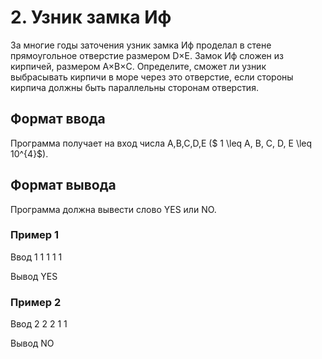 # 2. Узник замка Иф

За многие годы заточения узник замка Иф проделал в стене прямоугольное отверстие размером D×E. Замок Иф сложен из кирпичей, размером 
A×B×C. Определите, сможет ли узник выбрасывать кирпичи в море через это отверстие, если стороны кирпича должны быть параллельны сторонам отверстия.

## Формат ввода
Программа получает на вход числа 
A,B,C,D,E ($ 1 \leq A, B, C, D, E \leq 10^{4}$).

## Формат вывода
Программа должна вывести слово YES или NO.

### Пример 1
Ввод
1
1
1
1
1

Вывод
YES

### Пример 2
Ввод
2
2
2
1
1

Вывод
NO